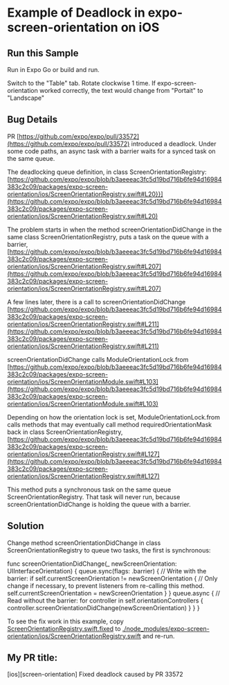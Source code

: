 # Example of Deadlock in expo-screen-orientation on iOS

## Run this Sample

Run in Expo Go or build and run.

Switch to the "Table" tab. Rotate clockwise 1 time. If expo-screen-orientation worked correctly, the text would change from "Portait" to "Landscape"

## Bug Details

PR [https://github.com/expo/expo/pull/33572](https://github.com/expo/expo/pull/33572) introduced a deadlock. Under some code paths, an async task with a barrier waits for a synced task on the same queue. 

The deadlocking queue definition, in class ScreenOrientationRegistry: [https://github.com/expo/expo/blob/b3aeeeac3fc5d19bd716b6fe94d16984383c2c09/packages/expo-screen-orientation/ios/ScreenOrientationRegistry.swift#L20}}](https://github.com/expo/expo/blob/b3aeeeac3fc5d19bd716b6fe94d16984383c2c09/packages/expo-screen-orientation/ios/ScreenOrientationRegistry.swift#L20)

The problem starts in when the method screenOrientationDidChange in the same class ScreenOrientationRegistry, puts a task on the queue with a barrier, [https://github.com/expo/expo/blob/b3aeeeac3fc5d19bd716b6fe94d16984383c2c09/packages/expo-screen-orientation/ios/ScreenOrientationRegistry.swift#L207](https://github.com/expo/expo/blob/b3aeeeac3fc5d19bd716b6fe94d16984383c2c09/packages/expo-screen-orientation/ios/ScreenOrientationRegistry.swift#L207)

A few lines later, there is a call to screenOrientationDidChange [https://github.com/expo/expo/blob/b3aeeeac3fc5d19bd716b6fe94d16984383c2c09/packages/expo-screen-orientation/ios/ScreenOrientationRegistry.swift#L211](https://github.com/expo/expo/blob/b3aeeeac3fc5d19bd716b6fe94d16984383c2c09/packages/expo-screen-orientation/ios/ScreenOrientationRegistry.swift#L211)

screenOrientationDidChange calls ModuleOrientationLock.from [https://github.com/expo/expo/blob/b3aeeeac3fc5d19bd716b6fe94d16984383c2c09/packages/expo-screen-orientation/ios/ScreenOrientationModule.swift#L103](https://github.com/expo/expo/blob/b3aeeeac3fc5d19bd716b6fe94d16984383c2c09/packages/expo-screen-orientation/ios/ScreenOrientationModule.swift#L103)

Depending on how the orientation lock is set, ModuleOrientationLock.from calls methods that may eventually call method requiredOrientationMask back in class ScreenOrientationRegistry, [https://github.com/expo/expo/blob/b3aeeeac3fc5d19bd716b6fe94d16984383c2c09/packages/expo-screen-orientation/ios/ScreenOrientationRegistry.swift#L127](https://github.com/expo/expo/blob/b3aeeeac3fc5d19bd716b6fe94d16984383c2c09/packages/expo-screen-orientation/ios/ScreenOrientationRegistry.swift#L127)

This method puts a synchronous task on the same queue ScreenOrientationRegistry. That task will never run, because screenOrientationDidChange is holding the queue with a barrier.

## Solution

Change method screenOrientationDidChange in class ScreenOrientationRegistry to queue two tasks, the first is synchronous:

  func screenOrientationDidChange(_ newScreenOrientation: UIInterfaceOrientation) {
    queue.sync(flags: .barrier) {
      // Write with the barrier:
      if self.currentScreenOrientation != newScreenOrientation {
        // Only change if necessary, to prevent listeners from re-calling this method.
        self.currentScreenOrientation = newScreenOrientation
      }
    }
    queue.async {
      // Read without the barrier:
      for controller in self.orientationControllers {
        controller.screenOrientationDidChange(newScreenOrientation)
      }
    }
  }

To see the fix work in this example, copy [ScreenOrientationRegistry.swift.fixed](ScreenOrientationRegistry.swift.fixed) to [./node_modules/expo-screen-orientation/ios/ScreenOrientationRegistry.swift](node_modules/expo-screen-orientation/ios/ScreenOrientationRegistry.swift) and re-run.

## My PR title:

[ios][screen-orientation] Fixed deadlock caused by PR 33572


